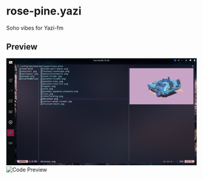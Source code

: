 # rose-pine.yazi

Soho vibes for Yazi-fm

## Preview

![Preview](preview.png)
![Code Preview](code-preview.png)
